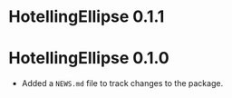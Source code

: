 # HotellingEllipse 0.1.1

# HotellingEllipse 0.1.0

* Added a `NEWS.md` file to track changes to the package.
